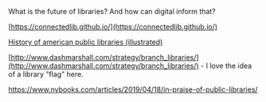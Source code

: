 ---
---

What is the future of libraries? And how can digital inform that?

[https://connectedlib.github.io/](https://connectedlib.github.io/)

[History of american public libraries (illustrated)](https://www.citylab.com/design/2019/02/american-public-library-history-cities-visual-journalism/582991/)

[http://www.dashmarshall.com/strategy/branch_libraries/](http://www.dashmarshall.com/strategy/branch_libraries/) - I love the idea of a library "flag" here.

<https://www.nybooks.com/articles/2019/04/18/in-praise-of-public-libraries/>